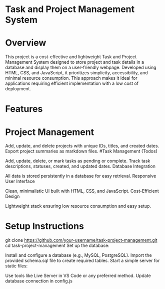 # Task and Project Management System


 # Overview
 
This project is a cost-effective and lightweight Task and Project Management System designed to store project and task details in a database and display them on a user-friendly webpage. Developed using HTML, CSS, and JavaScript, it prioritizes simplicity, accessibility, and minimal resource consumption. This approach makes it ideal for applications requiring efficient implementation with a low cost of deployment.

# Features
# Project Management

Add, update, and delete projects with unique IDs, titles, and created dates.
Export project summaries as markdown files.
#Task Management (Todos)

Add, update, delete, or mark tasks as pending or complete.
Track task descriptions, statuses, created, and updated dates.
Database Integration

All data is stored persistently in a database for easy retrieval.
Responsive User Interface

Clean, minimalistic UI built with HTML, CSS, and JavaScript.
Cost-Efficient Design

Lightweight stack ensuring low resource consumption and easy setup.

 # Setup Instructions


git clone https://github.com/your-username/task-project-management.git
cd task-project-management
Set up the database:

Install and configure a database (e.g., MySQL, PostgreSQL).
Import the provided schema.sql file to create required tables.
Start a simple server for static files:

Use tools like Live Server in VS Code or any preferred method.
Update database connection in config.js 
